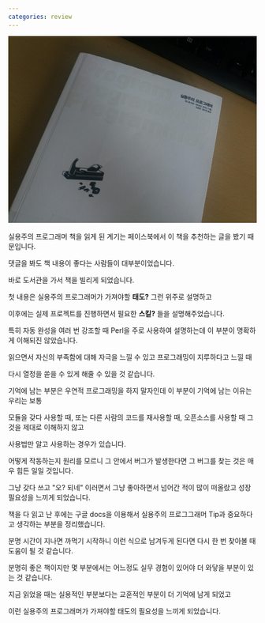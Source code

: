 ```yaml
---
categories: review
---
```

![book alt <>](https://github.com/thisisiron/thisisiron.github.io/blob/master/assets/images/practical_programmer.jpg)  

실용주의 프로그래머 책을 읽게 된 계기는 페이스북에서 이 책을 추천하는 글을 봤기 때문입니다.

댓글을 봐도 책 내용이 좋다는 사람들이 대부분이었습니다.

바로 도서관을 가서 책을 빌리게 되었습니다.

첫 내용은 실용주의 프로그래머가 가져야할 **태도?** 그런 위주로 설명하고 

이후에는 실제 프로젝트를 진행하면서 필요한 **스킬?** 들을 설명해주었습니다.

특히 자동 완성을 여러 번 강조할 때 Perl을 주로 사용하여 설명하는데 이 부분이 명확하게 이해되진 않았습니다.

읽으면서 자신의 부족함에 대해 자극을 느낄 수 있고 프로그래밍이 지루하다고 느낄 때 

다시 열정을 쏟을 수 있게 해줄 수 있을 것 같습니다.

기억에 남는 부분은 우연적 프로그래밍을 하지 말자인데 이 부분이 기억에 남는 이유는 우리는 보통 

모듈을 갖다 사용할 때, 또는 다른 사람의 코드를 재사용할 때, 오픈소스를 사용할 때 그것을 제대로 이해하지 않고

사용법만 알고 사용하는 경우가 있습니다.

어떻게 작동하는지 원리를 모르니 그 안에서 버그가 발생한다면 그 버그를 찾는 것은 매우 힘든 일일 것입니다.

그냥 갖다 쓰고 "오? 되네" 이러면서 그냥 좋아하면서 넘어간 적이 많이 떠올랐고 성장 필요성을 느끼게 되었습니다.

책을 다 읽고 난 후에는 구글 docs을 이용해서 실용주의 프로그그래머 Tip과 중요하다고 생각하는 부분을 정리했습니다.

분명 시간이 지나면 까먹기 시작하니 이런 식으로 남겨두게 된다면 다시 한 번 찾아볼 때 도움이 될 것 같습니다.

분명히 좋은 책이지만 몇 부분에서는 어느정도 실무 경험이 있어야 더 와닿을 부분이 있는 것 같습니다.

지금 읽었을 때는 실용적인 부분보다는 교훈적인 부분이 더 기억에 남게 되었고 

이런 실용주의 프로그래머가 가져야할 태도의 필요성을 느끼게 되었습니다.
